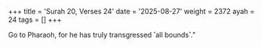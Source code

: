+++
title = 'Surah 20, Verses 24'
date = '2025-08-27'
weight = 2372
ayah = 24
tags = []
+++

Go to Pharaoh, for he has truly transgressed ˹all bounds˺.”